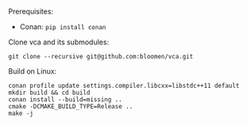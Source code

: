 Prerequisites:

* Conan: `pip install conan`

Clone vca and its submodules:
```
git clone --recursive git@github.com:bloomen/vca.git
```

Build on Linux:

```
conan profile update settings.compiler.libcxx=libstdc++11 default
mkdir build && cd build
conan install --build=missing ..
cmake -DCMAKE_BUILD_TYPE=Release ..
make -j
```

